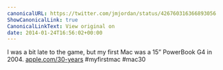 ```yaml
---
canonicalURL: https://twitter.com/jmjordan/status/426760316366893056
ShowCanonicalLink: true
CanonicalLinkText: View original on
date: 2014-01-24T16:56:02+00:00
---
```

I was a bit late to the game, but my first Mac was a 15” PowerBook G4 in 2004. [apple.com/30-years](http://apple.com/30-years) #myfirstmac #mac30